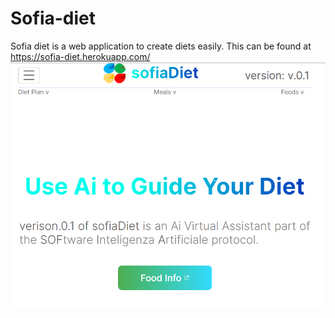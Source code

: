 # Sofia-diet

Sofia diet is a web application to create diets easily. This can be found at https://sofia-diet.herokuapp.com/
![readme pic](readme_pic.png)
